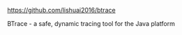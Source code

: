 https://github.com/lishuai2016/btrace



BTrace - a safe, dynamic tracing tool for the Java platform